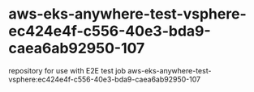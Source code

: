 # aws-eks-anywhere-test-vsphere-ec424e4f-c556-40e3-bda9-caea6ab92950-107
repository for use with E2E test job aws-eks-anywhere-test-vsphere:ec424e4f-c556-40e3-bda9-caea6ab92950-107
